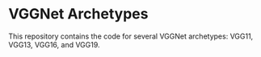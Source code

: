 # VGGNet Archetypes

This repository contains the code for several VGGNet archetypes: VGG11, VGG13, VGG16, and VGG19.

